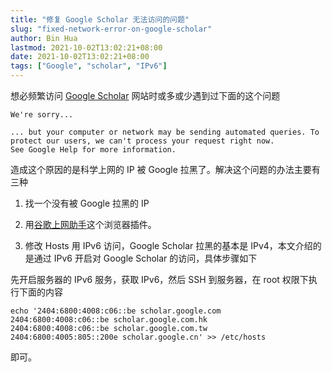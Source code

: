 ```yaml
---
title: "修复 Google Scholar 无法访问的问题"
slug: "fixed-network-error-on-google-scholar"
author: Bin Hua
lastmod: 2021-10-02T13:02:21+08:00
date: 2021-10-02T13:02:21+08:00
tags: ["Google", "scholar", "IPv6"]
---
```


想必频繁访问 [Google Scholar](https://scholar.google.com/) 网站时或多或少遇到过下面的这个问题 

```
We're sorry...

... but your computer or network may be sending automated queries. To protect our users, we can't process your request right now.
See Google Help for more information.
```

造成这个原因的是科学上网的 IP 被 Google 拉黑了。解决这个问题的办法主要有三种

1. 找一个没有被 Google 拉黑的 IP

2. 用[谷歌上网助手](https://chrome.google.com/webstore/detail/%E8%B0%B7%E6%AD%8C%E4%B8%8A%E7%BD%91%E5%8A%A9%E6%89%8B-%E5%BC%80%E5%8F%91%E7%89%88/cieikaeocafmceoapfogpffaalkncpkc?hl=zh-CN)这个浏览器插件。

3. 修改 Hosts 用 IPv6 访问，Google Scholar 拉黑的基本是 IPv4，本文介绍的是通过 IPv6 开启对 Google Scholar 的访问，具体步骤如下

先开启服务器的 IPv6 服务，获取 IPv6，然后 SSH 到服务器，在 root 权限下执行下面的内容

```
echo '2404:6800:4008:c06::be scholar.google.com
2404:6800:4008:c06::be scholar.google.com.hk
2404:6800:4008:c06::be scholar.google.com.tw
2404:6800:4005:805::200e scholar.google.cn' >> /etc/hosts
```

即可。
